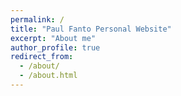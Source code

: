 ```yaml
---
permalink: /
title: "Paul Fanto Personal Website"
excerpt: "About me"
author_profile: true
redirect_from: 
  - /about/
  - /about.html
---
```


